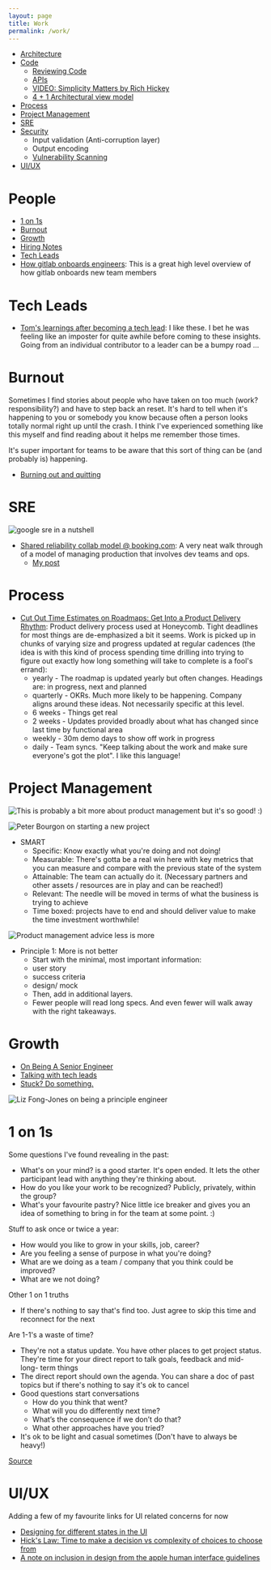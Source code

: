 ```yaml
---
layout: page
title: Work
permalink: /work/
---
```


* [Architecture](/2021/12/09/architecture.html)
* [Code](/2021/12/09/code.html)
  * [Reviewing Code](/code/2021/09/02/reviewing-code.html)
  * [APIs](/code/2021/08/29/apis.html)
  * [VIDEO: Simplicity Matters by Rich Hickey](https://www.youtube.com/watch?v=rI8tNMsozo0)
  * [4 + 1 Architectural view model](https://en.wikipedia.org/wiki/4%2B1_architectural_view_model#:~:text=4%2B1%20is%20a%20view,system%20engineers%2C%20and%20project%20managers.)
* [Process](#process)
* [Project Management](#project-management)
* [SRE](#sre)
* [Security](#security)
  * Input validation (Anti-corruption layer)
  * Output encoding
  * [Vulnerability Scanning](/videos/2021/08/29/vulnerability-scanning.html)
* [UI/UX](#ui/ux)

# People

* [1 on 1s](#1-on-1s)
* [Burnout](#burnout)
* [Growth](#growth)
* [Hiring Notes](/2021/09/14/hiring-notes.html)
* [Tech Leads](#tech-leads)
* [How gitlab onboards engineers](https://about.gitlab.com/blog/2022/07/21/quickly-onboarding-engineers-successfully/): This is a great high level overview of how gitlab onboards new team members

# Tech Leads

* [Tom's learnings after becoming a tech lead](https://tomgamon.com/posts/things-i-have-learned-new-tech-lead/): I like these. I bet he was feeling like an imposter for quite awhile before coming to these insights. Going from an individual contributor to a leader can be a bumpy road ...

# Burnout

Sometimes I find stories about people who have taken on too much (work? responsibility?) and have to step back an reset. It's hard to tell when it's happening to you or somebody you know because often a person looks totally normal right up until the crash. I think I've experienced something like this myself and find reading about it helps me remember those times.

It's super important for teams to be aware that this sort of thing can be (and probably is) happening.

* [Burning out and quitting](https://mayakaczorowski.com/blogs/burnout)

# SRE

![google sre in a nutshell](/assets/images/google_sre_in_a_nutshell.jpg)

* [Shared reliability collab model @ booking.com](https://www.honeycomb.io/blog/how-teams-collaborate-at-booking-com/): A very neat walk through of a model of managing production that involves dev teams and ops.
  * [My post](https://cleskowsky.github.io/2022/02/03/bookingcom-reliability-collaboration-model.html)

# Process

* [Cut Out Time Estimates on Roadmaps: Get Into a Product Delivery Rhythm](https://www.honeycomb.io/blog/product-strategy-and-roadmap-timing/): Product delivery process used at Honeycomb. Tight deadlines for most things are de-emphasized a bit it seems. Work is picked up in chunks of varying size and progress updated at regular cadences (the idea is with this kind of process spending time drilling into trying to figure out exactly how long something will take to complete is a fool's errand):
  * yearly - The roadmap is updated yearly but often changes. Headings are: in progress, next and planned
  * quarterly - OKRs. Much more likely to be happening. Company aligns around these ideas. Not necessarily specific at this level.
  * 6 weeks - Things get real
  * 2 weeks - Updates provided broadly about what has changed since last time by functional area
  * weekly - 30m demo days to show off work in progress
  * daily - Team syncs. "Keep talking about the work and make sure everyone's got the plot". I like this language!

# Project Management

![This is probably a bit more about product management but it's so good! :)](/assets/images/alethia_delivre_product_management.png)

![Peter Bourgon on starting a new project](/assets/images/peter_bourgon_new_project.png)

* SMART
  * Specific: Know exactly what you're doing and not doing!
  * Measurable: There's gotta be a real win here with key metrics that you can measure and compare with the previous state of the system
  * Attainable: The team can actually do it. (Necessary partners and other assets / resources are in play and can be reached!)
  * Relevant: The needle will be moved in terms of what the business is trying to achieve
  * Time boxed: projects have to end and should deliver value to make the time investment worthwhile!

![Product management advice less is more](/assets/images/product_management_advice_aakash.png)

* Principle 1: More is not better
  * Start with the minimal, most important information:
  * user story
  * success criteria
  * design/ mock
  * Then, add in additional layers.
  * Fewer people will read long specs.  And even fewer will walk away with the right takeaways.

# Growth

- [On Being A Senior Engineer](https://www.kitchensoap.com/2012/10/25/on-being-a-senior-engineer/)
- [Talking with tech leads](https://www.amazon.ca/Talking-Tech-Leads-Novices-Practitioners/dp/150581748X)
- [Stuck? Do something.](https://world.hey.com/jamis/stuck-do-something-c54521ab)

![Liz Fong-Jones on being a principle engineer](/assets/images/liz_fongjones_principle_engineer.png)

# 1 on 1s

Some questions I've found revealing in the past:

* What's on your mind? is a good starter. It's open ended. It lets the other participant lead with anything they're thinking about.
* How do you like your work to be recognized? Publicly, privately, within the group?
* What's your favourite pastry? Nice little ice breaker and gives you an idea of something to bring in for the team at some point. :)

Stuff to ask once or twice a year:

* How would you like to grow in your skills, job, career?
* Are you feeling a sense of purpose in what you're doing?
* What are we doing as a team / company that you think could be improved?
* What are we not doing?

Other 1 on 1 truths

* If there's nothing to say that's find too. Just agree to skip this time and reconnect for the next

Are 1-1's a waste of time?

* They're not a status update. You have other places to get project status. They're time for your direct report to talk goals, feedback and mid- long- term things
* The direct report should own the agenda. You can share a doc of past topics but if there's nothing to say it's ok to cancel
* Good questions start conversations
  * How do you think that went?
  * What will you do differently next time?
  * What’s the consequence if we don’t do that?
  * What other approaches have you tried?
* It's ok to be light and casual sometimes (Don't have to always be heavy!)

[Source](https://lauratacho.com/blog/how-can-i-make-my-1-1s-less-boring)

# UI/UX

Adding a few of my favourite links for UI related concerns for now

* [Designing for different states in the UI](https://uxdesign.cc/designing-for-different-ui-states-87d60130f85f)
* [Hick's Law: Time to make a decision vs complexity of choices to choose from](https://lawsofux.com/en/hicks-law/)
* [A note on inclusion in design from the apple human interface guidelines](https://developer.apple.com/design/human-interface-guidelines/foundations/inclusion)
